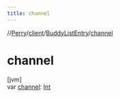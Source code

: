 ```yaml
---
title: channel
---
```

//[Perry](../../../index.html)/[client](../index.html)/[BuddyListEntry](index.html)/[channel](channel.html)



# channel



[jvm]\
var [channel](channel.html): [Int](https://kotlinlang.org/api/latest/jvm/stdlib/kotlin/-int/index.html)




